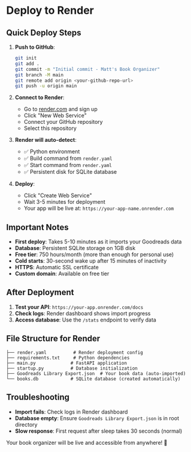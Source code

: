 # Deploy to Render

## Quick Deploy Steps

1. **Push to GitHub**:
   ```bash
   git init
   git add .
   git commit -m "Initial commit - Matt's Book Organizer"
   git branch -M main
   git remote add origin <your-github-repo-url>
   git push -u origin main
   ```

2. **Connect to Render**:
   - Go to [render.com](https://render.com) and sign up
   - Click "New Web Service"
   - Connect your GitHub repository
   - Select this repository

3. **Render will auto-detect**:
   - ✅ Python environment
   - ✅ Build command from `render.yaml`
   - ✅ Start command from `render.yaml`
   - ✅ Persistent disk for SQLite database

4. **Deploy**:
   - Click "Create Web Service"
   - Wait 3-5 minutes for deployment
   - Your app will be live at: `https://your-app-name.onrender.com`

## Important Notes

- **First deploy**: Takes 5-10 minutes as it imports your Goodreads data
- **Database**: Persistent SQLite storage on 1GB disk
- **Free tier**: 750 hours/month (more than enough for personal use)
- **Cold starts**: 30-second wake up after 15 minutes of inactivity
- **HTTPS**: Automatic SSL certificate
- **Custom domain**: Available on free tier

## After Deployment

1. **Test your API**: `https://your-app.onrender.com/docs`
2. **Check logs**: Render dashboard shows import progress
3. **Access database**: Use the `/stats` endpoint to verify data

## File Structure for Render
```
├── render.yaml          # Render deployment config
├── requirements.txt     # Python dependencies  
├── main.py             # FastAPI application
├── startup.py          # Database initialization
├── Goodreads Library Export.json  # Your book data (auto-imported)
└── books.db            # SQLite database (created automatically)
```

## Troubleshooting

- **Import fails**: Check logs in Render dashboard
- **Database empty**: Ensure `Goodreads Library Export.json` is in root directory
- **Slow response**: First request after sleep takes 30 seconds (normal)

Your book organizer will be live and accessible from anywhere! 🚀